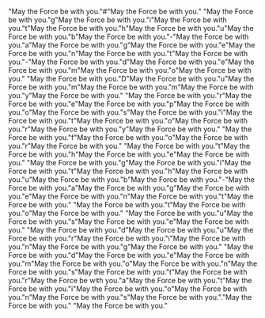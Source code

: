 "May the Force be with you."#"May the Force be with you." "May the Force be with you."g"May the Force be with you."i"May the Force be with you."t"May the Force be with you."h"May the Force be with you."u"May the Force be with you."b"May the Force be with you."-"May the Force be with you."a"May the Force be with you."g"May the Force be with you."e"May the Force be with you."n"May the Force be with you."t"May the Force be with you."-"May the Force be with you."d"May the Force be with you."e"May the Force be with you."m"May the Force be with you."o"May the Force be with you."
"May the Force be with you."D"May the Force be with you."u"May the Force be with you."m"May the Force be with you."m"May the Force be with you."y"May the Force be with you." "May the Force be with you."r"May the Force be with you."e"May the Force be with you."p"May the Force be with you."o"May the Force be with you."s"May the Force be with you."i"May the Force be with you."t"May the Force be with you."o"May the Force be with you."r"May the Force be with you."y"May the Force be with you." "May the Force be with you."f"May the Force be with you."o"May the Force be with you."r"May the Force be with you." "May the Force be with you."t"May the Force be with you."h"May the Force be with you."e"May the Force be with you." "May the Force be with you."g"May the Force be with you."i"May the Force be with you."t"May the Force be with you."h"May the Force be with you."u"May the Force be with you."b"May the Force be with you."-"May the Force be with you."a"May the Force be with you."g"May the Force be with you."e"May the Force be with you."n"May the Force be with you."t"May the Force be with you." "May the Force be with you."t"May the Force be with you."o"May the Force be with you." "May the Force be with you."u"May the Force be with you."s"May the Force be with you."e"May the Force be with you." "May the Force be with you."d"May the Force be with you."u"May the Force be with you."r"May the Force be with you."i"May the Force be with you."n"May the Force be with you."g"May the Force be with you." "May the Force be with you."d"May the Force be with you."e"May the Force be with you."m"May the Force be with you."o"May the Force be with you."n"May the Force be with you."s"May the Force be with you."t"May the Force be with you."r"May the Force be with you."a"May the Force be with you."t"May the Force be with you."i"May the Force be with you."o"May the Force be with you."n"May the Force be with you."s"May the Force be with you."."May the Force be with you."
"May the Force be with you."